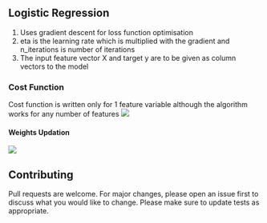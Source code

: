 
## Logistic Regression

1. Uses gradient descent for loss function optimisation
2. eta is the learning rate which is multiplied with the gradient and n_iterations is number of iterations 
3. The input feature vector X and target y are to be given as column vectors to the model

### Cost Function

Cost function is written only for 1 feature variable although the algorithm works for any number of features
<img src="https://latex.codecogs.com/gif.latex?cost%5C%20function%20%3D%20%5Cfrac%7B-1%7D%7B2m%7D%5Csum%20_%7Bi%3D1%7D%5E%7Bm%7D%5C%20%5B%5C%20%28y%5E%7B%28i%29%7D%20%5C%20log%28%5Csigma%28w_%7B0%7D%20&plus;%20w_%7B1%7Dx%5E%7B%28i%29%7D%29%29%5C%20&plus;%20%281%20-%20y%5E%7B%28i%29%7D%29%20%5C%20%281-log%28%5Csigma%28w_%7B0%7D%20&plus;%20w_%7B1%7Dx%5E%7B%28i%29%7D%29%29%20%5D%20&plus;%20%5Cfrac%7B%5Clambda%20%7D%7B2m%7D%28w_%7B1%7D%5E%7B2%7D%29"/>

#### Weights Updation

<img src="https://latex.codecogs.com/gif.latex?%5C%5Cfor%5C%20w_%7B1%7D%20%3A%20%5C%20w_%7B1%7D%20%3D%20w_%7B1%7D%281%20-%20%5Cfrac%7B%5Clambda%5Ceta%20%7D%7Bm%7D%29%5C%20&plus;%20%5C%20%5Ceta%20%5Cfrac%7B1%7D%7Bm%7D%5C%20%5Csum%20_%7Bi%3D1%7D%5E%7Bm%7D%28y%5E%7B%28i%29%7D%20-%20%5Csigma%28w_%7B0%7D%20&plus;%20w_%7B1%7Dx%5E%7B%28i%29%7D%29%20%29%28w_%7B1%7D%29%20%5C%5Cfor%5C%20w_%7B0%7D%20%3A%20%5C%20w_%7B0%7D%20%3D%20w_%7B0%7D%5C%20&plus;%20%5C%20%5Ceta%5Cfrac%7B1%7D%7Bm%7D%5C%20%5Csum%20_%7Bi%3D1%7D%5E%7Bm%7D%28y%5E%7B%28i%29%7D%20-%20%5Csigma%20%28w_%7B0%7D%20&plus;%20w_%7B1%7Dx%5E%7B%28i%29%7D%29%20%29"/>


## Contributing

Pull requests are welcome. For major changes, please open an issue first to discuss what you would like to change.
Please make sure to update tests as appropriate.
